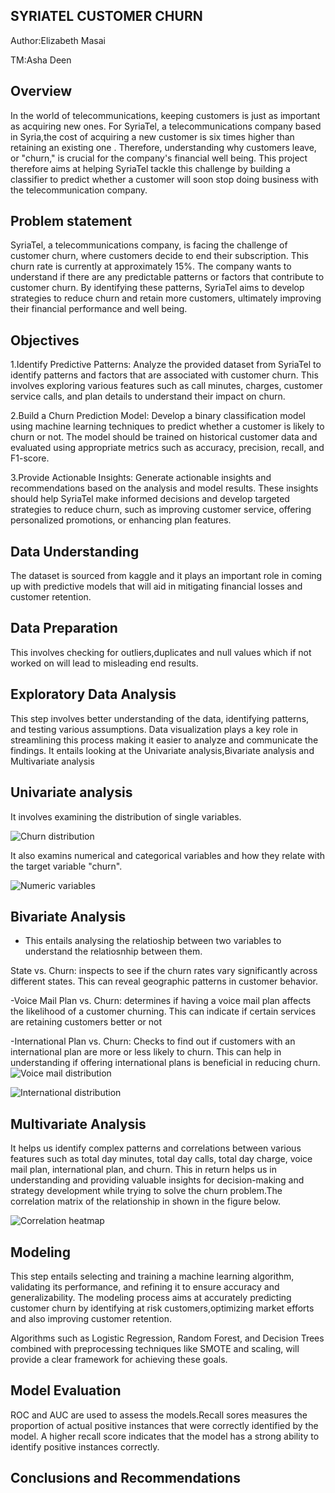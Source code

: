 ## SYRIATEL CUSTOMER CHURN
Author:Elizabeth Masai

TM:Asha Deen

## Overview 

In the world of telecommunications, keeping customers is just as important as acquiring new ones. For SyriaTel, a telecommunications company based in Syria,the cost of acquiring a new customer is six times higher than retaining an existing one . Therefore, understanding why customers leave, or "churn," is crucial for the company's financial well being. This project therefore aims at helping SyriaTel tackle this challenge by building a classifier to predict whether a customer will soon stop doing business with the telecommunication company.

## Problem statement

SyriaTel, a telecommunications company, is facing the challenge of customer churn, where customers decide to end their subscription. This churn rate is currently at approximately 15%. The company wants to understand if there are any predictable patterns or factors that contribute to customer churn. By identifying these patterns, SyriaTel aims to develop strategies to reduce churn and retain more customers, ultimately improving their financial performance and well being.

## Objectives

1.Identify Predictive Patterns: Analyze the provided dataset from SyriaTel to identify patterns and factors that are associated with customer churn. This involves exploring various features such as call minutes, charges, customer service calls, and plan details to understand their impact on churn.

2.Build a Churn Prediction Model: Develop a binary classification model using machine learning techniques to predict whether a customer is likely to churn or not. The model should be trained on historical customer data and evaluated using appropriate metrics such as accuracy, precision, recall, and F1-score.

3.Provide Actionable Insights: Generate actionable insights and recommendations based on the analysis and model results. These insights should help SyriaTel make informed decisions and develop targeted strategies to reduce churn, such as improving customer service, offering personalized promotions, or enhancing plan features.

## Data Understanding

The dataset is sourced from kaggle and it plays an important role in  coming up with predictive models that will aid in mitigating financial losses and customer retention.

## Data Preparation

This involves checking for outliers,duplicates and null values which if not worked on will lead to misleading end results.

## Exploratory Data Analysis

 This step involves better understanding of the data, identifying patterns, and testing various assumptions. Data visualization plays a key role in streamlining this process making it easier to analyze and communicate the findings.
It entails looking at the Univariate analysis,Bivariate analysis and Multivariate analysis

## Univariate analysis 
It involves examining the distribution of single variables.
 
![Churn distribution](https://github.com/ElizabethMasai/SyriaTel-Customer-Churn-Project/assets/150329461/df53a8c6-689d-48cd-8af8-e0e49097f536)

It also examins numerical and categorical variables and how they relate with the target variable "churn".


![Numeric variables](https://github.com/ElizabethMasai/SyriaTel-Customer-Churn-Project/assets/150329461/14ec4b41-5f01-433f-8239-d3658ca4a421)

## Bivariate Analysis

- This entails analysing the relatioship between two variables to understand the relatiosnhip between them.

State vs. Churn: inspects to see if the churn rates vary significantly across different states. This can reveal geographic patterns in customer behavior.

-Voice Mail Plan vs. Churn: determines if having a voice mail plan affects the likelihood of a customer churning. This can indicate if certain services are retaining customers better or not

-International Plan vs. Churn: Checks to find out if customers with an international plan are more or less likely to churn. This can help in understanding if offering international plans is beneficial in reducing churn.
![Voice mail distribution](https://github.com/ElizabethMasai/SyriaTel-Customer-Churn-Project/assets/150329461/5bbaff29-4538-453c-b566-bc426d008718)




![International distribution](https://github.com/ElizabethMasai/SyriaTel-Customer-Churn-Project/assets/150329461/a3aad26e-16f1-484a-89e2-2939f8f27f33)


## Multivariate Analysis

 It helps us identify complex patterns and correlations between various features such as total day minutes, total day calls, total day charge, voice mail plan, international plan, and churn. This in return helps us in understanding and providing valuable insights for decision-making and strategy development while trying to solve the churn problem.The correlation matrix of the relationship in shown in the figure below.
 
![Correlation heatmap](https://github.com/ElizabethMasai/SyriaTel-Customer-Churn-Project/assets/150329461/0cb2ae82-afeb-4bc4-a47b-8611df93a6a1)

## Modeling

This step entails selecting and training a machine learning algorithm, validating its performance, and refining it to ensure accuracy and generalizability. The modeling process aims at accurately predicting customer churn by identifying at risk customers,optimizing market efforts and also improving customer retention.

Algorithms such as Logistic Regression, Random Forest, and Decision Trees combined with preprocessing techniques like SMOTE and scaling, will provide a clear framework for achieving these goals.

## Model Evaluation

ROC and AUC are used to assess the models.Recall sores measures the proportion of actual positive instances that were correctly identified by the model. A higher recall score indicates that the model has a strong ability to identify positive instances correctly.

##  Conclusions and Recommendations 

 



